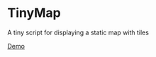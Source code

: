 # TinyMap

A tiny script for displaying a static map with tiles

[Demo](https://2gis.github.io/tiny-map/)

